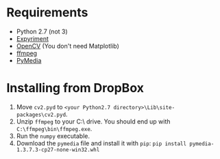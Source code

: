 # Requirements

- Python 2.7 (not 3)
- [Expyriment](http://docs.expyriment.org/Installation.Windows.html)
- [OpenCV](https://opencv-python-tutroals.readthedocs.org/en/latest/py_tutorials/py_setup/py_setup_in_windows/py_setup_in_windows.html#install-opencv-python-in-windows) (You don't need Matplotlib)
- [ffmpeg](http://ffmpeg.zeranoe.com/builds/)
- [PyMedia](http://www.lfd.uci.edu/~gohlke/pythonlibs/#pymedia)

# Installing from DropBox

1. Move `cv2.pyd` to `<your Python2.7 directory>\Lib\site-packages\cv2.pyd`.
2. Unzip `ffmpeg` to your C:\ drive. You should end up with `C:\ffmpeg\bin\ffmpeg.exe`.
3. Run the `numpy` executable.
4. Download the `pymedia` file and install it with `pip`: `pip install pymedia-1.3.7.3-cp27-none-win32.whl`

